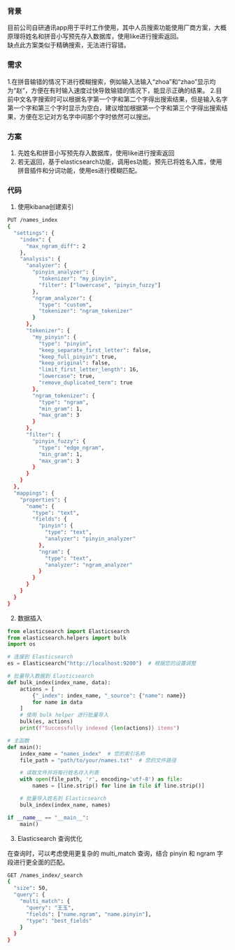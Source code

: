 ### 背景
目前公司自研通讯app用于平时工作使用，其中人员搜索功能使用厂商方案，大概原理将姓名和拼音小写预先存入数据库，使用like进行搜索返回。</br>
缺点此方案类似于精确搜索，无法进行容错。

### 需求
1.在拼音输错的情况下进行模糊搜索，例如输入法输入“zhoa”和“zhao”显示均为“赵”，方便在有时输入速度过快导致输错的情况下，能显示正确的结果。
2.目前中文名字搜索时可以根据名字第一个字和第二个字得出搜索结果，但是输入名字第一个字和第三个字时显示为空白，建议增加根据第一个字和第三个字得出搜索结果，方便在忘记对方名字中间那个字时依然可以搜出。

### 方案
1. 先姓名和拼音小写预先存入数据库，使用like进行搜索返回
2. 若无返回，基于elasticsearch功能，调用es功能，预先已将姓名入库，使用拼音插件和分词功能，使用es进行模糊匹配。

### 代码
1. 使用kibana创建索引
```bash
PUT /names_index
{
  "settings": {
    "index": {
      "max_ngram_diff": 2
    },
    "analysis": {
      "analyzer": {
        "pinyin_analyzer": {
          "tokenizer": "my_pinyin",
          "filter": ["lowercase", "pinyin_fuzzy"]
        },
        "ngram_analyzer": {
          "type": "custom",
          "tokenizer": "ngram_tokenizer"
        }
      },
      "tokenizer": {
        "my_pinyin": {
          "type": "pinyin",
          "keep_separate_first_letter": false,
          "keep_full_pinyin": true,
          "keep_original": false,
          "limit_first_letter_length": 16,
          "lowercase": true,
          "remove_duplicated_term": true
        },
        "ngram_tokenizer": {
          "type": "ngram",
          "min_gram": 1,
          "max_gram": 3
        }
      },
      "filter": {
        "pinyin_fuzzy": {
          "type": "edge_ngram",
          "min_gram": 1,
          "max_gram": 3
        }
      }
    }
  },
  "mappings": {
    "properties": {
      "name": {
        "type": "text",
        "fields": {
          "pinyin": {
            "type": "text",
            "analyzer": "pinyin_analyzer"
          },
          "ngram": {
            "type": "text",
            "analyzer": "ngram_analyzer"
          }
        }
      }
    }
  }
}


```


2. 数据插入
```python
from elasticsearch import Elasticsearch
from elasticsearch.helpers import bulk
import os

# 连接到 Elasticsearch
es = Elasticsearch("http://localhost:9200")  # 根据您的设置调整

# 批量导入数据到 Elasticsearch
def bulk_index(index_name, data):
    actions = [
        {"_index": index_name, "_source": {"name": name}}
        for name in data
    ]
    # 使用 bulk helper 进行批量导入
    bulk(es, actions)
    print(f"Successfully indexed {len(actions)} items")

# 主函数
def main():
    index_name = "names_index"  # 您的索引名称
    file_path = "path/to/your/names.txt"  # 您的文件路径

    # 读取文件并将每行姓名存入列表
    with open(file_path, 'r', encoding='utf-8') as file:
        names = [line.strip() for line in file if line.strip()]

    # 批量导入姓名到 Elasticsearch
    bulk_index(index_name, names)

if __name__ == "__main__":
    main()
```

3. Elasticsearch 查询优化

在查询时，可以考虑使用更复杂的 multi_match 查询，结合 pinyin 和 ngram 字段进行更全面的匹配。</br>
```bash
GET /names_index/_search
{
  "size": 50,
  "query": {
    "multi_match": {
      "query": "王玉",
      "fields": ["name.ngram", "name.pinyin"],
      "type": "best_fields"
    }
  }
}
```
